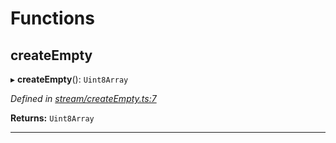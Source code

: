 

# Functions

<a id="createempty"></a>

##  createEmpty

▸ **createEmpty**(): `Uint8Array`

*Defined in [stream/createEmpty.ts:7](https://github.com/polkadot-js/common/blob/1ac6c26/packages/trie-codec/src/stream/createEmpty.ts#L7)*

**Returns:** `Uint8Array`

___

